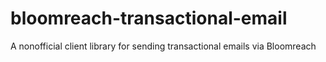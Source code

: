 # bloomreach-transactional-email 
A nonofficial client library for sending transactional emails via Bloomreach
